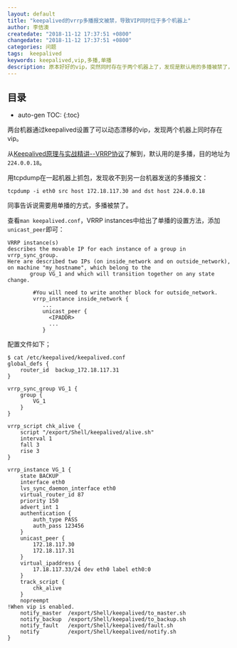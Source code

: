 ```yaml
---
layout: default
title: "keepalived的vrrp多播报文被禁，导致VIP同时位于多个机器上"
author: 李佶澳
createdate: "2018-11-12 17:37:51 +0800"
changedate: "2018-11-12 17:37:51 +0800"
categories: 问题
tags:  keepalived
keywords: keepalived,vip,多播,单播
description: 原本好好的vip，突然同时存在于两个机器上了，发现是默认用的多播被禁了，需要换成单播
---
```


## 目录
* auto-gen TOC:
{:toc}

两台机器通过keepalived设置了可以动态漂移的vip，发现两个机器上同时存在vip。

从[Keepalived原理与实战精讲--VRRP协议](https://blog.csdn.net/u010391029/article/details/48311699)了解到，默认用的是多播，目的地址为`224.0.0.18`。

用tcpdump在一起机器上抓包，发现收不到另一台机器发送的多播报文：

	tcpdump -i eth0 src host 172.18.117.30 and dst host 224.0.0.18

同事告诉说需要用单播的方式，多播被禁了。

查看`man keepalived.conf`，VRRP instances中给出了单播的设置方法，添加`unicast_peer`即可：

	VRRP instance(s)
	describes the movable IP for each instance of a group in vrrp_sync_group.  
	Here are described two IPs (on inside_network and on outside_network), 
	on machine "my_hostname", which belong to the
	       group VG_1 and which will transition together on any state change.
	
	        #You will need to write another block for outside_network.
	        vrrp_instance inside_network {
	           ...
	           unicast_peer {
	             <IPADDR>
	             ...
	           }

配置文件如下；

	$ cat /etc/keepalived/keepalived.conf
	global_defs {
	    router_id  backup_172.18.117.31
	}
	
	vrrp_sync_group VG_1 {
	    group {
	        VG_1
	    }
	}
	
	vrrp_script chk_alive {
	    script "/export/Shell/keepalived/alive.sh"
	    interval 1
	    fall 3
	    rise 3
	}
	
	vrrp_instance VG_1 {
	    state BACKUP
	    interface eth0
	    lvs_sync_daemon_interface eth0
	    virtual_router_id 87
	    priority 150
	    advert_int 1
	    authentication {
	        auth_type PASS
	        auth_pass 123456
	    }
	    unicast_peer {
	        172.18.117.30
	        172.18.117.31
	    }
	    virtual_ipaddress {
	        17.18.117.33/24 dev eth0 label eth0:0
	    }
	    track_script {
	        chk_alive
	    }
	    nopreempt
	!When vip is enabled.
	    notify_master  /export/Shell/keepalived/to_master.sh
	    notify_backup  /export/Shell/keepalived/to_backup.sh
	    notify_fault   /export/Shell/keepalived/fault.sh
	    notify         /export/Shell/keepalived/notify.sh
	}
